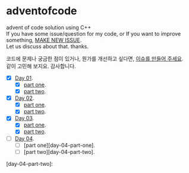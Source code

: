 # adventofcode
advent of code solution using C++  
If you have some issue/question for my code, or
If you want to improve something,
[MAKE NEW ISSUE][adventofcode-issue].  
Let us discuss about that. thanks. 

코드에 문제나 궁금한 점이 있거나, 뭔가를 개선하고 싶다면, [이슈를 만들어 주세요][adventofcode-issue].  
같이 고민해 보지요. 감사합니다.  

- [x] [Day 01][day-01].
	- [x] [part one][day-01-part-one].
	- [x] [part two][day-01-part-two].
- [x] [Day 02][day-02].
	- [x] [part one][day-02-part-one].
	- [x] [part two][day-02-part-two].
- [x] [Day 03][day-03].
	- [x] [part one][day-03-part-one].
	- [x] [part two][day-03-part-two].
- [ ] [Day 04][day-04].
	- [ ] [part one][day-04-part-one].
	- [ ] [part two][day-04-part-two].

[adventofcode-issue]: https://github.com/jklim1253/adventofcode/issues
[day-01]: https://github.com/jklim1253/adventofcode/tree/master/Day-01
[day-01-part-one]: https://github.com/jklim1253/adventofcode/tree/21bf95c6fd5b78e33f319086a5f0d455f95ac0f3/Day-01/day01.cpp
[day-01-part-two]: https://github.com/jklim1253/adventofcode/tree/c1383cf8414d2f3b60c62918f869d39acbcff885/Day-01/day01.cpp
[day-02]: https://github.com/jklim1253/adventofcode/tree/master/Day-02
[day-02-part-one]: https://github.com/jklim1253/adventofcode/blob/e5079b29b574444d435a1dacee9c64677e4427af/Day-02/day02.cpp
[day-02-part-two]: https://github.com/jklim1253/adventofcode/blob/f09b9d0f896f3f7dc8977c61a37007761a836abe/Day-02/day02.cpp
[day-03]: https://github.com/jklim1253/adventofcode/tree/master/Day-03
[day-03-part-one]: https://github.com/jklim1253/adventofcode/blob/1c6e9a2c6480524888bd6410b13fbf42e01244b3/Day-03/day03.cpp
[day-03-part-two]: https://github.com/jklim1253/adventofcode/blob/90da25818ca2a35a77294263f18e667298f2c4ca/Day-03/day03.cpp
[day-04]:
[day-04-part-one]:
[day-04-part-two]:
